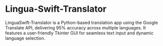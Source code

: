 # Lingua-Swift-Translator
LinguaSwift-Translator is a Python-based translation app using the Google Translate API, delivering 95% accuracy across multiple languages. It features a user-friendly Tkinter GUI for seamless text input and dynamic language selection.
